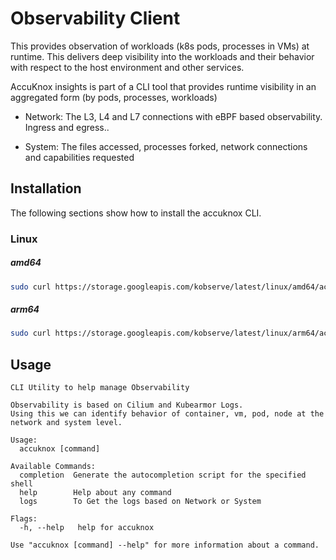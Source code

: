 # Observability Client

This provides observation of workloads (k8s pods, processes in VMs) at runtime. This delivers deep visibility into the workloads and their behavior with respect to the host environment and other services.

AccuKnox insights is part of a CLI tool that provides runtime visibility in an aggregated form (by pods, processes, workloads)

- Network: The L3, L4 and L7 connections with eBPF based observability. Ingress and egress..

- System: The files accessed, processes forked, network connections and capabilities requested

## Installation

The following sections show how to install the accuknox CLI.

### Linux

##### amd64

```bash
sudo curl https://storage.googleapis.com/kobserve/latest/linux/amd64/accuknox -o accuknox && sudo chmod a+x accuknox | sudo mv accuknox /usr/bin/
```

##### arm64

```bash
sudo curl https://storage.googleapis.com/kobserve/latest/linux/arm64/accuknox -o accuknox && sudo chmod a+x accuknox | sudo mv accuknox /usr/bin/
```

## Usage

```
CLI Utility to help manage Observability
	
Observability is based on Cilium and Kubearmor Logs. 
Using this we can identify behavior of container, vm, pod, node at the network and system level.

Usage:
  accuknox [command]

Available Commands:
  completion  Generate the autocompletion script for the specified shell
  help        Help about any command
  logs        To Get the logs based on Network or System

Flags:
  -h, --help   help for accuknox

Use "accuknox [command] --help" for more information about a command.

```
